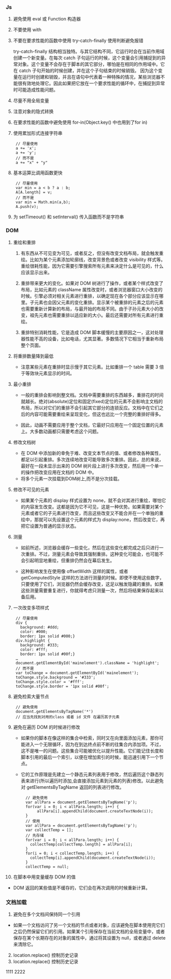 
### Js
1. 避免使用 eval 或 Function 构造器
2. 不要使用 with
3. 不要在要求性能的函数中使用 try-catch-finally 使用判断避免报错

    try-catch-finally 结构相当独特。与其它结构不同，它运行时会在当前作用域创建一个新变量。在每次 catch 子句运行的时候，这个变量会引用捕捉到的异常对象。这个变量不会存在于脚本的其它部分，哪怕是在相同的作用域中。它在 catch 子句开始的时候创建，并在这个子句结束的时候销毁。
    因为这个变量在运行时创建和销毁，并且在语句中代表着一种特殊的情况，某些浏览器不能很有效地处理它。因此如果把它放在一个要求性能的循环中，在捕捉到异常时可能造成性能问题。
4. 尽量不用全局变量
5. 注意对象的隐式转换
6. 在要求性能的函数中避免使用 for-in(Object.key() 中也用到了for in)
7. 使用累加形式连接字符串

        // 尽量使用
        a += 'x';
        a += 'y';
        // 而不是
        a += "x" + "y"
8. 基本运算比调用函数更快

        // 尽量使用
        var min = a < b ? a : b;
        A[A.length] = v;
        // 而不是
        var min = Math.min(a,b);
        A.push(v);
9. 为 setTimeout() 和 setInterval() 传入函数而不是字符串


### DOM
1. 重绘和重排

    1. 有东西从不可见变为可见，或者反之，但没有改变文档布局，就会触发重绘。比如为某个元素添加轮廓线，改变背景色或者改变 visibility 样式等。重绘很耗性能，因为它需要引擎搜索所有元素来决定什么是可见的，什么应该显示出来。

    2. 重排带来更大的变化。如果对 DOM 树进行了操作，或者某个样式改变了布局，比如元素的 className 属性改变时，或者浏览器窗口大小改变的时候。引擎必须对相关元素进行重排，以确定现在各个部分应该显示在哪里。子元素也会因父元素的变化重排。显示某个被重排的元素之后的元素也需要重新计算新的布局，与最开始的布局不同。由于子孙元素大小的改变，祖先元素也需要重排以适应新的大小。最后还需要对所有元素进行重绘。

    3. 重排特别消耗性能，它是造成 DOM 脚本缓慢的主要原因之一，这对处理器性能不高的设备，比如电话，尤其显著。多数情况下它相当于重新布局整个页面。

2. 将重排数量降到最低

   * 注意某些元素在重排时显示慢于其它元素。比如重排一个 table 需要 3 倍于等效块元素显示的时间。

3. 最小重排
    * 一般的重排会影响到整文档。文档中需要重排的东西越多，重排花的时间就越长。绝对(absolute)定位和固定(fixed)定位的元素不会影响主文档的布局，所以对它们的重排不会引起其它部分的连锁反应。文档中在它们之后的内容可能需要重绘来呈现变化，但这也远比一个完整的重排好得多。

    *  因此，动画不需要应用于整个文档，它最好只应用在一个固定位置的元素上。大多数动画都只需要考虑这个问题。

4. 修改文档树
    * 在 DOM 中添加新的幸免于难、改变文本节点的值、或者修改各种属性，都足以引起重排。多次连续地改变可能导致多次重排。因此，总的来说，最好在一段未显示出来的 DOM 树片段上进行多次改变，然后用一个单一的操作把改变应用在文档的 DOM 中。
    * 将多个元素一次挂载到DOM树上,而不是分次挂载。
5. 修改不可见的元素
    * 如果某个元素的 display 样式设置为 none，就不会对其进行重绘，哪怕它的内容发生改变。这都是因为它不可见，这是一种优势。如果需要对某个元素或者它的子元素进行改变，而且这些改变又不能合并在一个单独的重绘中，那就可以先设置这个元素的样式为 display:none，然后改变它，再把它设置为普通的显示状态。

6. 测量
    * 如前所述，浏览器会缓存一些变化，然后在这些变化都完成之后只进行一次重排。不过，测量元素会导致其强制重排。这种变化可能会，也可能不会引起明显地重绘，但重排仍然会在幕后发生。

    * 这种影响发生在使用像 offsetWidth 这样的属性，或者 getComputedStyle 这样的方法进行测量的时候。即使不使用这些数字，只要使用了它们，浏览器仍然会缓存改变，这足以触发隐藏的重排。如果这些测量需要重复进行，你就得考虑只测量一次，然后将结果保存起来以备后用。


7. 一次改变多项样式

        // 尽量使用
        div {
          background: #ddd;
          color: #000;
          border: 1px solid #000;}
        div.highlight {
          background: #333;
          color: #fff;
          border: 1px solid #00f;}
        …
        document.getElementById('mainelement').className = 'highlight';
        // 而不是
        var toChange = document.getElementById('mainelement');
        toChange.style.background = '#333';
        toChange.style.color = '#fff';
        toChange.style.border = '1px solid #00f';

8. 避免检索大量节点

        // 避免使用
        document.getElementsByTagName('*')
        // 应当先找到对用的class 或者 id 文件 在遍历其子元素

9. 避免在遍历 DOM 的时候进行修改

    * 如果你的脚本在像这样的集合中检索，同时又在向里面添加元素，那你可能进入一个无限循环，因为在到达终点前不断的往集合内添加项。不过，这不是唯一的问题。这些集合可能被优化以提升性能。它们能记住长度和脚本引用的最后一个索引，以便在增加索引的时候，能迅速引用下一个节点。

    * 它的工作原理是先建立一个静态元素列表用于修改，然后遍历这个静态列表来进行(所以遍历时添加,会直接添加元素到元素的列表)修改。以此避免对 getElementsByTagName 返回的列表进行修改。

            // 避免使用
            var allPara = document.getElementsByTagName('p');
            for(var i = 0; i < allPara.length; i++) {
                 allPara[i].appendChild(document.createTextNode(i));
            }
            // 使用
            var allPara = document.getElementsByTagName('p');
            var collectTemp = [];
            // 先存储
            for(var i = 0; i < allPara.length; i++) {
              collectTemp[collectTemp.length] = allPara[i];
            }
            for(i = 0; i < collectTemp.length; i++) {
              collectTemp[i].appendChild(document.createTextNode(i));
            }
            collectTemp = null;
10. 在脚本中用变量缓存 DOM 的值
 * DOM 返回的某些值是不缓存的，它们会在再次调用的时候重新计算。

### 文档加载
1. 避免在多个文档间保持同一个引用
  *  如果一个文档访问了另一个文档的节点或者对象，应该避免在脚本使用完它们之后仍然保留它们的引用。如果某个引用保存在当前文档的全局变量中，或者保存在某个长期存在的对象的属性中，通过将其设置为 null，或者通过 delete 来清除它。

2. location.replace() 控制历史记录
2. location.replace() 控制历史记录



1111
2222
